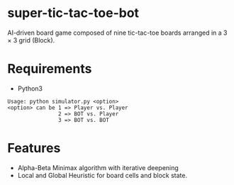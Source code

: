 # super-tic-tac-toe-bot
AI-driven board game composed of nine tic-tac-toe boards arranged in a 3 × 3 grid (Block). 

# Requirements
* Python3


```
Usage: python simulator.py <option>
<option> can be 1 => Player vs. Player
                2 => BOT vs. Player
                3 => BOT vs. BOT
```              
# Features
* Alpha-Beta Minimax algorithm with iterative deepening
* Local and Global Heuristic for board cells and block state. 

